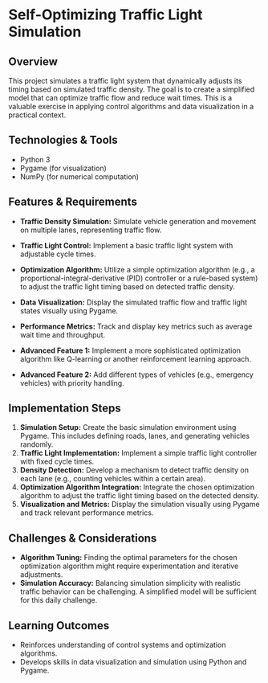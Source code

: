 # Self-Optimizing Traffic Light Simulation

## Overview
This project simulates a traffic light system that dynamically adjusts its timing based on simulated traffic density.  The goal is to create a simplified model that can optimize traffic flow and reduce wait times.  This is a valuable exercise in applying control algorithms and data visualization in a practical context.

## Technologies & Tools
- Python 3
- Pygame (for visualization)
- NumPy (for numerical computation)


## Features & Requirements
- **Traffic Density Simulation:** Simulate vehicle generation and movement on multiple lanes, representing traffic flow.
- **Traffic Light Control:** Implement a basic traffic light system with adjustable cycle times.
- **Optimization Algorithm:** Utilize a simple optimization algorithm (e.g., a proportional-integral-derivative (PID) controller or a rule-based system) to adjust the traffic light timing based on detected traffic density.
- **Data Visualization:** Display the simulated traffic flow and traffic light states visually using Pygame.
- **Performance Metrics:** Track and display key metrics such as average wait time and throughput.

- **Advanced Feature 1:** Implement a more sophisticated optimization algorithm like Q-learning or another reinforcement learning approach.
- **Advanced Feature 2:** Add different types of vehicles (e.g., emergency vehicles) with priority handling.


## Implementation Steps
1. **Simulation Setup:** Create the basic simulation environment using Pygame.  This includes defining roads, lanes, and generating vehicles randomly.
2. **Traffic Light Implementation:** Implement a simple traffic light controller with fixed cycle times.
3. **Density Detection:** Develop a mechanism to detect traffic density on each lane (e.g., counting vehicles within a certain area).
4. **Optimization Algorithm Integration:** Integrate the chosen optimization algorithm to adjust the traffic light timing based on the detected density.
5. **Visualization and Metrics:** Display the simulation visually using Pygame and track relevant performance metrics.


## Challenges & Considerations
- **Algorithm Tuning:** Finding the optimal parameters for the chosen optimization algorithm might require experimentation and iterative adjustments.
- **Simulation Accuracy:** Balancing simulation simplicity with realistic traffic behavior can be challenging.  A simplified model will be sufficient for this daily challenge.


## Learning Outcomes
- Reinforces understanding of control systems and optimization algorithms.
- Develops skills in data visualization and simulation using Python and Pygame.

